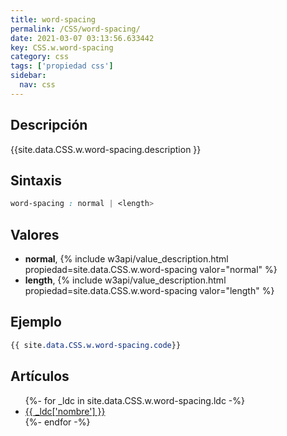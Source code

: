 ```yaml
---
title: word-spacing
permalink: /CSS/word-spacing/
date: 2021-03-07 03:13:56.633442
key: CSS.w.word-spacing
category: css
tags: ['propiedad css']
sidebar: 
  nav: css
---
```


## Descripción
{{site.data.CSS.w.word-spacing.description }}

## Sintaxis
~~~css
word-spacing : normal | <length>
~~~

## Valores
* **normal**,  {% include w3api/value_description.html propiedad=site.data.CSS.w.word-spacing valor="normal" %}
* **length**,  {% include w3api/value_description.html propiedad=site.data.CSS.w.word-spacing valor="length" %}

## Ejemplo
~~~css
{{ site.data.CSS.w.word-spacing.code}}
~~~

## Artículos
<ul>
{%- for _ldc in site.data.CSS.w.word-spacing.ldc -%}
   <li>
       <a href="{{_ldc['url'] }}">{{ _ldc['nombre'] }}</a>
   </li>
{%- endfor -%}
</ul>
